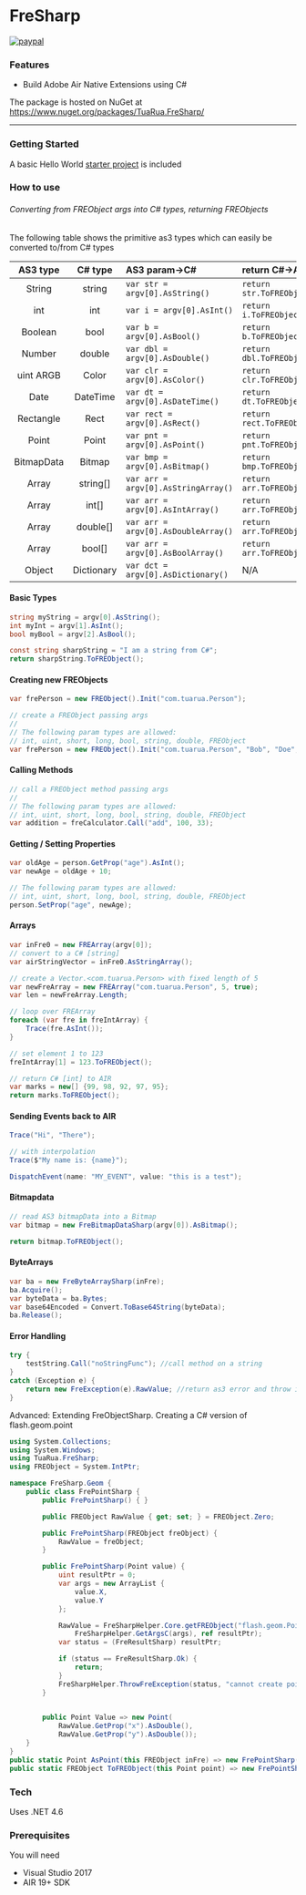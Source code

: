 

# FreSharp

[![paypal](https://www.paypalobjects.com/en_US/i/btn/btn_donateCC_LG.gif)](https://www.paypal.com/cgi-bin/webscr?cmd=_s-xclick&hosted_button_id=5UR2T52J633RC)

### Features
 - Build Adobe Air Native Extensions using C#

The package is hosted on NuGet at https://www.nuget.org/packages/TuaRua.FreSharp/

----------

### Getting Started

A basic Hello World [starter project](/starter_project) is included 


### How to use
###### Converting from FREObject args into C# types, returning FREObjects
The following table shows the primitive as3 types which can easily be converted to/from C# types


| AS3 type | C# type | AS3 param->C# | return C#->AS3 |
|:--------:|:--------:|:--------------|:-----------|
| String | string | `var str = argv[0].AsString()` | `return str.ToFREObject()`|
| int | int | `var i = argv[0].AsInt()` | `return i.ToFREObject()`|
| Boolean | bool | `var b = argv[0].AsBool()` | `return b.ToFREObject()`|
| Number | double | `var dbl = argv[0].AsDouble()` | `return dbl.ToFREObject()`|
| uint ARGB | Color | `var clr = argv[0].AsColor()` | `return clr.ToFREObject()`|
| Date | DateTime | `var dt = argv[0].AsDateTime()` | `return dt.ToFREObject()`|
| Rectangle | Rect | `var rect = argv[0].AsRect()` | `return rect.ToFREObject()` |
| Point | Point | `var pnt = argv[0].AsPoint()` | `return pnt.ToFREObject()` |
| BitmapData | Bitmap | `var bmp = argv[0].AsBitmap()` | `return bmp.ToFREObject()` |
| Array | string[] | `var arr = argv[0].AsStringArray()` | `return arr.ToFREObject()`|
| Array | int[] | `var arr = argv[0].AsIntArray()` | `return arr.ToFREObject()`|
| Array | double[] | `var arr = argv[0].AsDoubleArray()` | `return arr.ToFREObject()`|
| Array | bool[] | `var arr = argv[0].AsBoolArray()` | `return arr.ToFREObject()`|
| Object | Dictionary | `var dct = argv[0].AsDictionary()` | N/A |

#### Basic Types
```C#
string myString = argv[0].AsString();
int myInt = argv[1].AsInt();
bool myBool = argv[2].AsBool();

const string sharpString = "I am a string from C#";
return sharpString.ToFREObject();
```

#### Creating new FREObjects
```C#
var frePerson = new FREObject().Init("com.tuarua.Person");

// create a FREObject passing args
// 
// The following param types are allowed: 
// int, uint, short, long, bool, string, double, FREObject
var frePerson = new FREObject().Init("com.tuarua.Person", "Bob", "Doe", 28, myFREObject);
```

#### Calling Methods
```C#
// call a FREObject method passing args
// 
// The following param types are allowed: 
// int, uint, short, long, bool, string, double, FREObject
var addition = freCalculator.Call("add", 100, 33);
```

#### Getting / Setting Properties
```C#
var oldAge = person.GetProp("age").AsInt();
var newAge = oldAge + 10;

// The following param types are allowed: 
// int, uint, short, long, bool, string, double, FREObject
person.SetProp("age", newAge);
```

#### Arrays
```C#
var inFre0 = new FREArray(argv[0]);
// convert to a C# [string]
var airStringVector = inFre0.AsStringArray();

// create a Vector.<com.tuarua.Person> with fixed length of 5
var newFreArray = new FREArray("com.tuarua.Person", 5, true);
var len = newFreArray.Length;

// loop over FREArray
foreach (var fre in freIntArray) {
    Trace(fre.AsInt());
}

// set element 1 to 123
freIntArray[1] = 123.ToFREObject();

// return C# [int] to AIR
var marks = new[] {99, 98, 92, 97, 95};
return marks.ToFREObject();
```

#### Sending Events back to AIR

```C#
Trace("Hi", "There");

// with interpolation
Trace($"My name is: {name}");

DispatchEvent(name: "MY_EVENT", value: "this is a test"); 
```

#### Bitmapdata
```C#
// read AS3 bitmapData into a Bitmap
var bitmap = new FreBitmapDataSharp(argv[0]).AsBitmap();

return bitmap.ToFREObject();
```

#### ByteArrays
```C#
var ba = new FreByteArraySharp(inFre);
ba.Acquire();
var byteData = ba.Bytes;
var base64Encoded = Convert.ToBase64String(byteData);
ba.Release();
```

#### Error Handling
```C#
try {
    testString.Call("noStringFunc"); //call method on a string
}
catch (Exception e) {
    return new FreException(e).RawValue; //return as3 error and throw in swc
}
```

Advanced: Extending FreObjectSharp. Creating a C# version of flash.geom.point

```C#
using System.Collections;
using System.Windows;
using TuaRua.FreSharp;
using FREObject = System.IntPtr;

namespace FreSharp.Geom {
    public class FrePointSharp {
        public FrePointSharp() { }

        public FREObject RawValue { get; set; } = FREObject.Zero;

        public FrePointSharp(FREObject freObject) {
            RawValue = freObject;
        }

        public FrePointSharp(Point value) {
            uint resultPtr = 0;
            var args = new ArrayList {
                value.X,
                value.Y
            };

            RawValue = FreSharpHelper.Core.getFREObject("flash.geom.Point", FreSharpHelper.ArgsToArgv(args),
                FreSharpHelper.GetArgsC(args), ref resultPtr);
            var status = (FreResultSharp) resultPtr;

            if (status == FreResultSharp.Ok) {
                return;
            }
            FreSharpHelper.ThrowFreException(status, "cannot create point ", RawValue);
        }

        
        public Point Value => new Point(
            RawValue.GetProp("x").AsDouble(), 
            RawValue.GetProp("y").AsDouble());
    }
}
public static Point AsPoint(this FREObject inFre) => new FrePointSharp(inFre).Value;
public static FREObject ToFREObject(this Point point) => new FrePointSharp(point).RawValue;
```

### Tech

Uses .NET 4.6

### Prerequisites

You will need
 
 - Visual Studio 2017
 - AIR 19+ SDK
